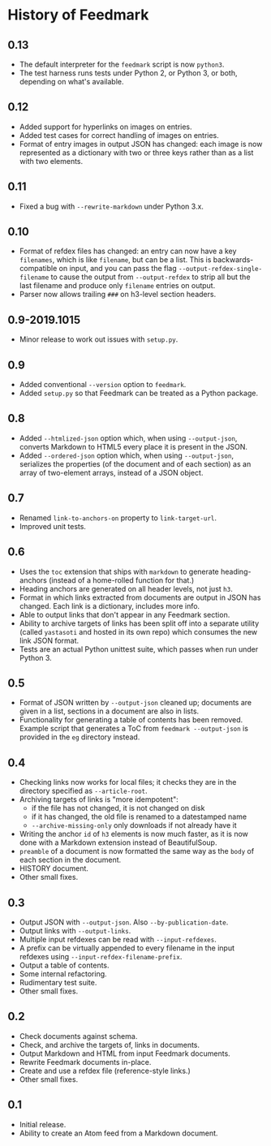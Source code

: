 History of Feedmark
===================

0.13
----

*   The default interpreter for the `feedmark` script is now
    `python3`.
*   The test harness runs tests under Python 2, or Python 3,
    or both, depending on what's available.

0.12
----

*   Added support for hyperlinks on images on entries.
*   Added test cases for correct handling of images on entries.
*   Format of entry images in output JSON has changed: each image
    is now represented as a dictionary with two or three keys
    rather than as a list with two elements.

0.11
----

*   Fixed a bug with `--rewrite-markdown` under Python 3.x.

0.10
----

*   Format of refdex files has changed: an entry can now have a
    key `filenames`, which is like `filename`, but can be a list.
    This is backwards-compatible on input, and you can pass the
    flag `--output-refdex-single-filename` to cause the output
    from `--output-refdex` to strip all but the last filename
    and produce only `filename` entries on output.
*   Parser now allows trailing `###` on h3-level section headers.

0.9-2019.1015
-------------

*   Minor release to work out issues with `setup.py`.

0.9
---

*   Added conventional `--version` option to `feedmark`.
*   Added `setup.py` so that Feedmark can be treated as a Python
    package.

0.8
---

*   Added `--htmlized-json` option which, when using `--output-json`,
    converts Markdown to HTML5 every place it is present in the JSON.
*   Added `--ordered-json` option which, when using `--output-json`,
    serializes the properties (of the document and of each section)
    as an array of two-element arrays, instead of a JSON object.

0.7
---

*   Renamed `link-to-anchors-on` property to `link-target-url`.
*   Improved unit tests.

0.6
---

*   Uses the `toc` extension that ships with `markdown` to generate
    heading-anchors (instead of a home-rolled function for that.)
*   Heading anchors are generated on all header levels, not just `h3`.
*   Format in which links extracted from documents are output in JSON
    has changed.  Each link is a dictionary, includes more info.
*   Able to output links that don't appear in any Feedmark section.
*   Ability to archive targets of links has been split off into a
    separate utility (called `yastasoti` and hosted in its own repo)
    which consumes the new link JSON format.
*   Tests are an actual Python unittest suite, which passes when run
    under Python 3.

0.5
---

*   Format of JSON written by `--output-json` cleaned up; documents
    are given in a list, sections in a document are also in lists.
*   Functionality for generating a table of contents has been removed.
    Example script that generates a ToC from `feedmark --output-json`
    is provided in the `eg` directory instead.

0.4
---

*   Checking links now works for local files; it checks they are in
    the directory specified as `--article-root`.
*   Archiving targets of links is "more idempotent":
    *   if the file has not changed, it is not changed on disk
    *   if it has changed, the old file is renamed to a datestamped name
    *   `--archive-missing-only` only downloads if not already have it
*   Writing the anchor `id` of `h3` elements is now much faster, as it
    is now done with a Markdown extension instead of BeautifulSoup.
*   `preamble` of a document is now formatted the same way as the `body`
    of each section in the document.
*   HISTORY document.
*   Other small fixes.

0.3
---

*   Output JSON with `--output-json`.  Also `--by-publication-date`.
*   Output links with `--output-links`.
*   Multiple input refdexes can be read with `--input-refdexes`.
*   A prefix can be virtually appended to every filename in the
    input refdexes using `--input-refdex-filename-prefix`.
*   Output a table of contents.
*   Some internal refactoring.
*   Rudimentary test suite.
*   Other small fixes.

0.2
---

*   Check documents against schema.
*   Check, and archive the targets of, links in documents.
*   Output Markdown and HTML from input Feedmark documents.
*   Rewrite Feedmark documents in-place.
*   Create and use a refdex file (reference-style links.)
*   Other small fixes.

0.1
---

*   Initial release.
*   Ability to create an Atom feed from a Markdown document.

